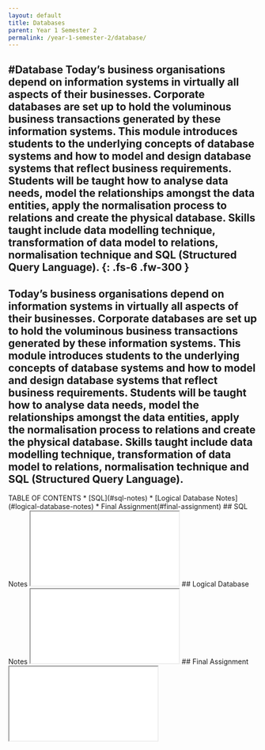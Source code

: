 ```yaml
---
layout: default
title: Databases
parent: Year 1 Semester 2
permalink: /year-1-semester-2/database/
---
```

#Database
Today’s business organisations depend on information systems in virtually all aspects of their businesses. Corporate databases are set up to hold the voluminous business transactions generated by these information systems. This module introduces students to the underlying concepts of database systems and how to model and design database systems that reflect business requirements. Students will be taught how to analyse data needs, model the relationships amongst the data entities, apply the normalisation process to relations and create the physical database. Skills taught include data modelling technique, transformation of data model to relations, normalisation technique and SQL (Structured Query Language).
{: .fs-6 .fw-300 }
---
Today’s business organisations depend on information systems in virtually all aspects of their businesses. Corporate databases are set up to hold the voluminous business transactions generated by these information systems. This module introduces students to the underlying concepts of database systems and how to model and design database systems that reflect business requirements. Students will be taught how to analyse data needs, model the relationships amongst the data entities, apply the normalisation process to relations and create the physical database. Skills taught include data modelling technique, transformation of data model to relations, normalisation technique and SQL (Structured Query Language).
---
<link rel="stylesheet" type="text/css" media="all" href="../../css.css" />
TABLE OF CONTENTS
* [SQL](#sql-notes)
* [Logical Database Notes](#logical-database-notes)
* Final Assignment(#final-assignment)
## SQL Notes
<iframe src="../../SQL-Notes.pdf" class="pdf"></iframe>
## Logical Database Notes
<iframe src="../../SQL-Notes.pdf" class="pdf"></iframe>
## Final Assignment
<iframe src="../../DB-P03-Assignment02.pdf" class="pdf"></iframe>